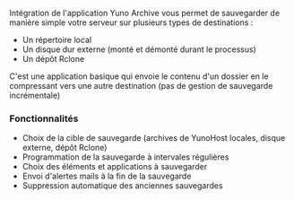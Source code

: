 Intégration de l'application Yuno Archive vous permet de sauvegarder de manière simple votre serveur sur plusieurs types de destinations :
- Un répertoire local
- Un disque dur externe (monté et démonté durant le processus)
- Un dépôt Rclone

C'est une application basique qui envoie le contenu d'un dossier en le compressant vers une autre destination (pas de gestion de sauvegarde incrémentale)

### Fonctionnalités

- Choix de la cible de sauvegarde (archives de YunoHost locales, disque externe, dépôt Rclone)
- Programmation de la sauvegarde à intervales régulières
- Choix des éléments et applications à sauvegarder
- Envoi d'alertes mails à la fin de la sauvegarde
- Suppression automatique des anciennes sauvegardes